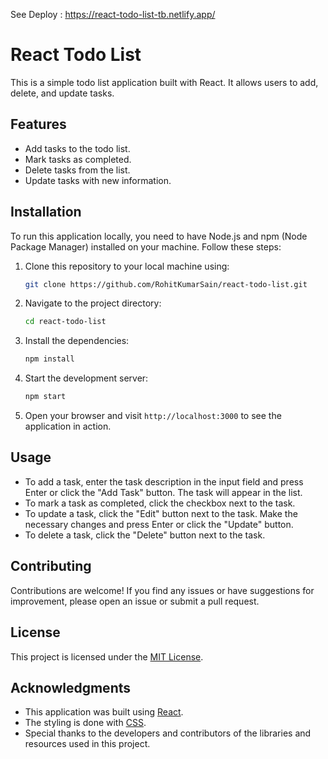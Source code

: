 See Deploy : https://react-todo-list-tb.netlify.app/

# React Todo List

This is a simple todo list application built with React. It allows users to add, delete, and update tasks.

## Features

- Add tasks to the todo list.
- Mark tasks as completed.
- Delete tasks from the list.
- Update tasks with new information.

## Installation

To run this application locally, you need to have Node.js and npm (Node Package Manager) installed on your machine. Follow these steps:

1. Clone this repository to your local machine using:

   ```bash
   git clone https://github.com/RohitKumarSain/react-todo-list.git
   ```

2. Navigate to the project directory:

   ```bash
   cd react-todo-list
   ```

3. Install the dependencies:

   ```bash
   npm install
   ```

4. Start the development server:

   ```bash
   npm start
   ```

5. Open your browser and visit `http://localhost:3000` to see the application in action.

## Usage

- To add a task, enter the task description in the input field and press Enter or click the "Add Task" button. The task will appear in the list.
- To mark a task as completed, click the checkbox next to the task.
- To update a task, click the "Edit" button next to the task. Make the necessary changes and press Enter or click the "Update" button.
- To delete a task, click the "Delete" button next to the task.

## Contributing

Contributions are welcome! If you find any issues or have suggestions for improvement, please open an issue or submit a pull request.

## License

This project is licensed under the [MIT License](LICENSE).

## Acknowledgments

- This application was built using [React](https://reactjs.org/).
- The styling is done with [CSS](https://www.w3.org/Style/CSS/Overview.en.html).
- Special thanks to the developers and contributors of the libraries and resources used in this project.
